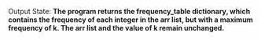 Output State: **The program returns the frequency_table dictionary, which contains the frequency of each integer in the arr list, but with a maximum frequency of k. The arr list and the value of k remain unchanged.**